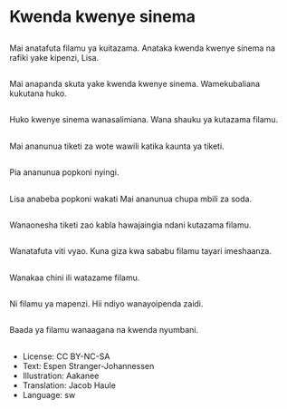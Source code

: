 # Kwenda kwenye sinema

##
Mai anatafuta filamu ya kuitazama. Anataka kwenda kwenye sinema na rafiki yake kipenzi, Lisa.

##
Mai anapanda skuta yake kwenda kwenye sinema. Wamekubaliana kukutana huko.

##
Huko kwenye sinema wanasalimiana. Wana shauku ya kutazama filamu.

##
Mai ananunua tiketi za wote wawili katika kaunta ya tiketi.

##
Pia ananunua popkoni nyingi.

##
Lisa anabeba popkoni wakati Mai ananunua chupa mbili za soda.

##
Wanaonesha tiketi zao kabla hawajaingia ndani kutazama filamu.

##
Wanatafuta viti vyao. Kuna giza kwa sababu filamu tayari imeshaanza.

##
Wanakaa chini ili watazame filamu.

##
Ni filamu ya mapenzi. Hii ndiyo wanayoipenda zaidi.

##
Baada ya filamu wanaagana na kwenda nyumbani.

##
* License: CC BY-NC-SA
* Text: Espen Stranger-Johannessen
* Illustration: Aakanee
* Translation: Jacob Haule
* Language: sw
